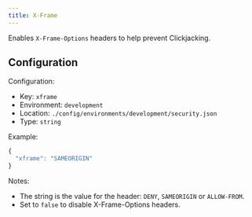 ```yaml
---
title: X-Frame
---
```


Enables `X-Frame-Options` headers to help prevent Clickjacking.

## Configuration

Configuration:

- Key: `xframe`
- Environment: `development`
- Location: `./config/environments/development/security.json`
- Type: `string`

Example:

```js
{
  "xframe": "SAMEORIGIN"
}
```

Notes:

- The string is the value for the header: `DENY`, `SAMEORIGIN` or `ALLOW-FROM`.
- Set to `false` to disable X-Frame-Options headers.
